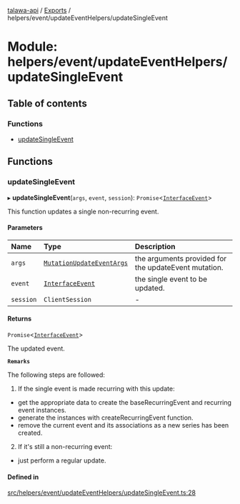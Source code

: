 [talawa-api](../README.md) / [Exports](../modules.md) / helpers/event/updateEventHelpers/updateSingleEvent

# Module: helpers/event/updateEventHelpers/updateSingleEvent

## Table of contents

### Functions

- [updateSingleEvent](helpers_event_updateEventHelpers_updateSingleEvent.md#updatesingleevent)

## Functions

### updateSingleEvent

▸ **updateSingleEvent**(`args`, `event`, `session`): `Promise`\<[`InterfaceEvent`](../interfaces/models_Event.InterfaceEvent.md)\>

This function updates a single non-recurring event.

#### Parameters

| Name | Type | Description |
| :------ | :------ | :------ |
| `args` | [`MutationUpdateEventArgs`](types_generatedGraphQLTypes.md#mutationupdateeventargs) | the arguments provided for the updateEvent mutation. |
| `event` | [`InterfaceEvent`](../interfaces/models_Event.InterfaceEvent.md) | the single event to be updated. |
| `session` | `ClientSession` | - |

#### Returns

`Promise`\<[`InterfaceEvent`](../interfaces/models_Event.InterfaceEvent.md)\>

The updated event.

**`Remarks`**

The following steps are followed:
1. If the single event is made recurring with this update:
  - get the appropriate data to create the baseRecurringEvent and recurring event instances.
  - generate the instances with createRecurringEvent function.
  - remove the current event and its associations as a new series has been created.
2. If it's still a non-recurring event:
  - just perform a regular update.

#### Defined in

[src/helpers/event/updateEventHelpers/updateSingleEvent.ts:28](https://github.com/PalisadoesFoundation/talawa-api/blob/0deccac/src/helpers/event/updateEventHelpers/updateSingleEvent.ts#L28)
